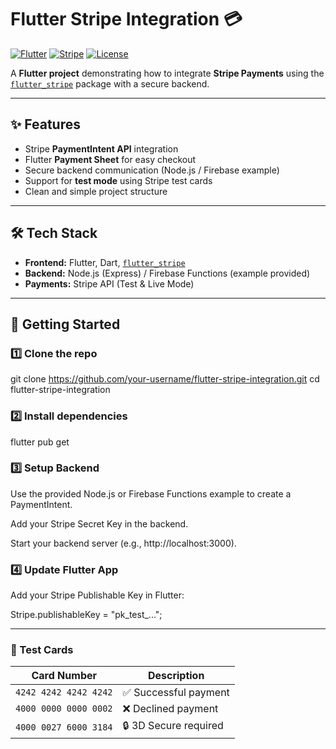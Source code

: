 # Flutter Stripe Integration 💳

[![Flutter](https://img.shields.io/badge/Flutter-3.0+-blue.svg)](https://flutter.dev)
[![Stripe](https://img.shields.io/badge/Stripe-API-blueviolet.svg)](https://stripe.com/docs/api)
[![License](https://img.shields.io/badge/license-MIT-green.svg)](LICENSE)

A **Flutter project** demonstrating how to integrate **Stripe Payments** using the [`flutter_stripe`](https://pub.dev/packages/flutter_stripe) package with a secure backend.  

---

## ✨ Features
- Stripe **PaymentIntent API** integration  
- Flutter **Payment Sheet** for easy checkout  
- Secure backend communication (Node.js / Firebase example)  
- Support for **test mode** using Stripe test cards  
- Clean and simple project structure  

---
<!-- 
## 📸 Screenshots
> *(Add your app screenshots here)*  
<p align="center">
  <img src="screenshots/payment_flow.png" width="250">
  <img src="screenshots/payment_sheet.png" width="250">
</p>

--- -->

## 🛠️ Tech Stack
- **Frontend:** Flutter, Dart, [`flutter_stripe`](https://pub.dev/packages/flutter_stripe)  
- **Backend:** Node.js (Express) / Firebase Functions (example provided)  
- **Payments:** Stripe API (Test & Live Mode)  

---

## 🚀 Getting Started

### 1️⃣ Clone the repo

git clone https://github.com/your-username/flutter-stripe-integration.git
cd flutter-stripe-integration

### 2️⃣ Install dependencies
flutter pub get

### 3️⃣ Setup Backend

Use the provided Node.js or Firebase Functions example to create a PaymentIntent.

Add your Stripe Secret Key in the backend.

Start your backend server (e.g., http://localhost:3000).

### 4️⃣ Update Flutter App

Add your Stripe Publishable Key in Flutter:

Stripe.publishableKey = "pk_test_...";

---
### 🧪 Test Cards
| Card Number           | Description           |
| --------------------- | --------------------- |
| `4242 4242 4242 4242` | ✅ Successful payment  |
| `4000 0000 0000 0002` | ❌ Declined payment    |
| `4000 0027 6000 3184` | 🔒 3D Secure required  |
